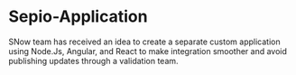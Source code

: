 # Sepio-Application
SNow team has received an idea to create a separate custom application using Node.Js, Angular, and React to make integration smoother and avoid publishing updates through a validation team.

